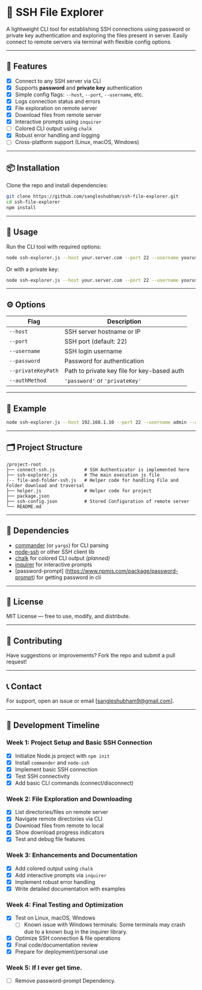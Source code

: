 # 🔐 SSH File Explorer

A lightweight CLI tool for establishing SSH connections using password or private key authentication and exploring the files present in server. Easily connect to remote servers via terminal with flexible config options.

---

## 🚀 Features

- [x] Connect to any SSH server via CLI
- [x] Supports **password** and **private key** authentication
- [x] Simple config flags: `--host`, `--port`, `--username`, etc.
- [x] Logs connection status and errors
- [x] File exploration on remote server
- [x] Download files from remote server
- [x] Interactive prompts using `inquirer`
- [ ] Colored CLI output using `chalk`
- [x] Robust error handling and logging
- [ ] Cross-platform support (Linux, macOS, Windows)

---

## 📦 Installation

Clone the repo and install dependencies:

```bash
git clone https://github.com/sangleshubham/ssh-file-explorer.git
cd ssh-file-explorer
npm install
```

---

## 🧹 Usage

Run the CLI tool with required options:

```bash
node ssh-explorer.js --host your.server.com --port 22 --username youruser --password yourpassword --authMethod password
```

Or with a private key:

```bash
node ssh-explorer.js --host your.server.com --port 22 --username youruser --privateKeyPath /path/to/key --authMethod privateKey
```

---

## ⚙️ Options

| Flag               | Description                                 |
| ------------------ | ------------------------------------------- |
| `--host`           | SSH server hostname or IP                   |
| `--port`           | SSH port (default: 22)                      |
| `--username`       | SSH login username                          |
| `--password`       | Password for authentication                 |
| `--privateKeyPath` | Path to private key file for key-based auth |
| `--authMethod`     | `'password'` or `'privateKey'`              |

---

## 🔧 Example

```bash
node ssh-explorer.js --host 192.168.1.10 --port 22 --username admin --authMethod privateKey --privateKeyPath ~/.ssh/id_ed25519
```

---

## 🗂️ Project Structure

```
/project-root
├── connect-ssh.js           # SSH Authenticator is implemented here
├── ssh-explorer.js          # The main execution js file
|-- file-and-folder-ssh.js   # Helper code for handling File and Folder download and traversal
├── helper.js                # Helper code for project
├── package.json
├── ssh-config.json          # Stored Configuration of remote server
└── README.md
```

---

## 🤩 Dependencies

- [commander](https://www.npmjs.com/package/commander) (or `yargs`) for CLI parsing
- [node-ssh](https://www.npmjs.com/package/ssh2`) or other SSH client lib
- [chalk](https://www.npmjs.com/package/chalk) for colored CLI output _(planned)_
- [inquirer](https://www.npmjs.com/package/inquirer) for interactive prompts
- [password-prompt] (https://www.npmjs.com/package/password-prompt) for getting password in cli

---

## 📄 License

MIT License — free to use, modify, and distribute.

---

## 🙌 Contributing

Have suggestions or improvements? Fork the repo and submit a pull request!

---

## 📞 Contact

For support, open an issue or email [sangleshubham9@gmail.com].

---

## 📖 Development Timeline

### Week 1: Project Setup and Basic SSH Connection

- [x] Initialize Node.js project with `npm init`
- [x] Install `commander` and `node-ssh`
- [x] Implement basic SSH connection
- [x] Test SSH connectivity
- [x] Add basic CLI commands (connect/disconnect)

### Week 2: File Exploration and Downloading

- [x] List directories/files on remote server
- [x] Navigate remote directories via CLI
- [x] Download files from remote to local
- [x] Show download progress indicators
- [x] Test and debug file features

### Week 3: Enhancements and Documentation

- [x] Add colored output using `chalk`
- [x] Add interactive prompts via `inquirer`
- [x] Implement robust error handling
- [x] Write detailed documentation with examples

### Week 4: Final Testing and Optimization

- [X] Test on Linux, macOS, Windows
	- [ ] Known issue with Windows terminals: Some terminals may crash due to a known bug in the inquirer library.
- [x] Optimize SSH connection & file operations
- [x] Final code/documentation review
- [x] Prepare for deployment/personal use

### Week 5: If I ever get time.
- [ ] Remove password-prompt Dependency. 
